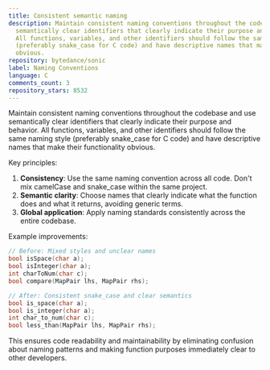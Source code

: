 ```yaml
---
title: Consistent semantic naming
description: Maintain consistent naming conventions throughout the codebase and use
  semantically clear identifiers that clearly indicate their purpose and behavior.
  All functions, variables, and other identifiers should follow the same naming style
  (preferably snake_case for C code) and have descriptive names that make their functionality
  obvious.
repository: bytedance/sonic
label: Naming Conventions
language: C
comments_count: 3
repository_stars: 8532
---
```


Maintain consistent naming conventions throughout the codebase and use semantically clear identifiers that clearly indicate their purpose and behavior. All functions, variables, and other identifiers should follow the same naming style (preferably snake_case for C code) and have descriptive names that make their functionality obvious.

Key principles:
1. **Consistency**: Use the same naming convention across all code. Don't mix camelCase and snake_case within the same project.
2. **Semantic clarity**: Choose names that clearly indicate what the function does and what it returns, avoiding generic terms.
3. **Global application**: Apply naming standards consistently across the entire codebase.

Example improvements:
```c
// Before: Mixed styles and unclear names
bool isSpace(char a);
bool isInteger(char a); 
int charToNum(char c);
bool compare(MapPair lhs, MapPair rhs);

// After: Consistent snake_case and clear semantics
bool is_space(char a);
bool is_integer(char a);
int char_to_num(char c);
bool less_than(MapPair lhs, MapPair rhs);
```

This ensures code readability and maintainability by eliminating confusion about naming patterns and making function purposes immediately clear to other developers.
